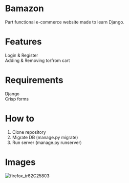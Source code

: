 # Bamazon
  Part functional e-commerce website made to learn Django.

# Features
  Login & Register <br>
  Adding & Removing to/from cart
 
# Requirements
  Django <br>
  Crisp forms
  
# How to
  1. Clone repository
  2. Migrate DB (manage.py migrate)
  3. Run server (manage.py runserver)
 
# Images
![firefox_tr62C25803](https://user-images.githubusercontent.com/28509172/141785541-24b9f180-51bd-47a9-9904-a2fb5754f57f.png)
